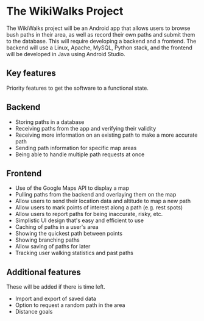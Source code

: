 # The WikiWalks Project
The WikiWalks project will be an Android app that allows users to browse bush paths in their area, as well as record their own paths and submit them to the database. This will require developing a backend and a frontend. The backend will use a Linux, Apache, MySQL, Python stack, and the frontend will be developed in Java using Android Studio.
## Key features
Priority features to get the software to a functional state.
## Backend
- Storing paths in a database
- Receiving paths from the app and verifying their validity
- Receiving more information on an existing path to make a more accurate path
- Sending path information for specific map areas
- Being able to handle multiple path requests at once
## Frontend
- Use of the Google Maps API to display a map
- Pulling paths from the backend and overlaying them on the map
- Allow users to send their location data and altitude to map a new path
- Allow users to mark points of interest along a path (e.g. rest spots)
- Allow users to report paths for being inaccurate, risky, etc.
- Simplistic UI design that's easy and efficient to use
- Caching of paths in a user's area
- Showing the quickest path between points
- Showing branching paths
- Allow saving of paths for later
- Tracking user walking statistics and past paths
## Additional features
These will be added if there is time left.
- Import and export of saved data
- Option to request a random path in the area
- Distance goals

